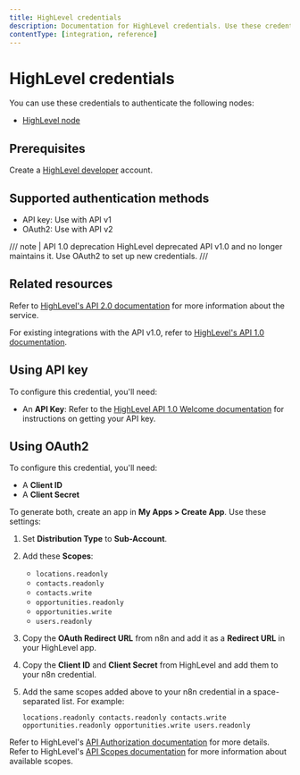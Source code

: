 ```yaml
---
title: HighLevel credentials
description: Documentation for HighLevel credentials. Use these credentials to authenticate HighLevel in n8n, a workflow automation platform.
contentType: [integration, reference]
---
```


# HighLevel credentials

You can use these credentials to authenticate the following nodes:

* [HighLevel node](/integrations/builtin/app-nodes/n8n-nodes-base.highlevel.md)

## Prerequisites

Create a [HighLevel developer](https://marketplace.gohighlevel.com/) account.

## Supported authentication methods

- API key: Use with API v1
- OAuth2: Use with API v2

/// note | API 1.0 deprecation
HighLevel deprecated API v1.0 and no longer maintains it. Use OAuth2 to set up new credentials.
///

## Related resources

Refer to [HighLevel's API 2.0 documentation](https://highlevel.stoplight.io/docs/integrations/0443d7d1a4bd0-overview) for more information about the service.

For existing integrations with the API v1.0, refer to [HighLevel's API 1.0 documentation](https://help.gohighlevel.com/support/solutions/articles/48001060529-highlevel-api).

## Using API key

To configure this credential, you'll need:

- An **API Key**: Refer to the [HighLevel API 1.0 Welcome documentation](https://public-api.gohighlevel.com/) for instructions on getting your API key.

## Using OAuth2

To configure this credential, you'll need:

- A **Client ID**
- A **Client Secret**

To generate both, create an app in **My Apps > Create App**. Use these settings:

1. Set **Distribution Type** to **Sub-Account**.
2. Add these **Scopes**:
    - `locations.readonly`
    - `contacts.readonly`
    - `contacts.write`
    - `opportunities.readonly`
    - `opportunities.write`
    - `users.readonly`
3. Copy the **OAuth Redirect URL** from n8n and add it as a **Redirect URL** in your HighLevel app.
4. Copy the **Client ID** and **Client Secret** from HighLevel and add them to your n8n credential.
5. Add the same scopes added above to your n8n credential in a space-separated list. For example:

    ```locations.readonly contacts.readonly contacts.write opportunities.readonly opportunities.write users.readonly```

Refer to HighLevel's [API Authorization documentation](https://highlevel.stoplight.io/docs/integrations/a04191c0fabf9-authorization) for more details. Refer to HighLevel's [API Scopes documentation](https://highlevel.stoplight.io/docs/integrations/vcctp9t1w8hja-scopes) for more information about available scopes.

